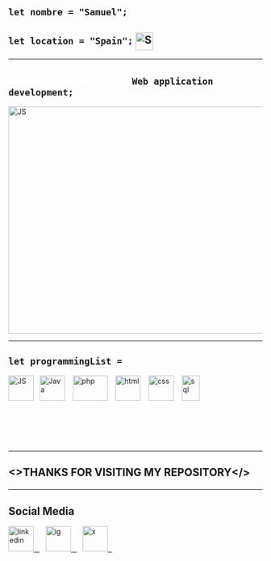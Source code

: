 ## `let nombre = "Samuel";`

## `let location = "Spain";`<span style="vertical-align: middle;"><img src="https://images.emojiterra.com/google/noto-emoji/unicode-15/color/512px/1f1ea-1f1f8.png" alt="Spain's flag" style="width: 35px; height: 35px; margin-left: 5px;"></span> 
<hr>

## <span style="color:white"> Currently I'm studying </span>&nbsp; `Web application development;`


<img src="https://www.wingstechsolutions.com/wp-content/uploads/2022/03/full-stack-development.gif" alt="JS" width="750px" height="450px">

<hr>

## `let programmingList =`

<img src="https://upload.wikimedia.org/wikipedia/commons/thumb/6/6a/JavaScript-logo.png/600px-JavaScript-logo.png?20120221235433" alt="JS" width="50px" height="50px"> &nbsp;
<img src="https://brandslogos.com/wp-content/uploads/images/large/java-logo-1.png" alt="Java" width="50px" height="50px"> &nbsp;&nbsp;
<img src="https://upload.wikimedia.org/wikipedia/commons/thumb/2/27/PHP-logo.svg/2560px-PHP-logo.svg.png" alt="php" width="69px" height="50px"> &nbsp;&nbsp;
<img src="https://cdn-icons-png.flaticon.com/512/732/732212.png" alt="html" width="50px" height="50px"> &nbsp;&nbsp;
<img src="https://upload.wikimedia.org/wikipedia/commons/thumb/6/62/CSS3_logo.svg/2048px-CSS3_logo.svg.png" alt="css" width="50px" height="50px"> &nbsp;&nbsp;
<img src="https://seeklogo.com/images/A/azure-sql-database-logo-D7A32C9CD9-seeklogo.com.png" alt="sql" width="35px" height="50px"> &nbsp;

<br><br><br><br>
<hr>

## <p><>THANKS FOR VISITING MY REPOSITORY</></p>
<hr>

## Social Media
<a href="https://www.linkedin.com/in/samuel-arteaga-l%C3%B3pez-370bb3278/">
<img src="https://upload.wikimedia.org/wikipedia/commons/thumb/c/ca/LinkedIn_logo_initials.png/600px-LinkedIn_logo_initials.png?20140125013055" alt="linkedin" width="50px" height="50px"> &nbsp;
</a>
&nbsp;&nbsp;
<a href="https://www.instagram.com/samuehfdez/">
<img src="https://upload.wikimedia.org/wikipedia/commons/thumb/e/e7/Instagram_logo_2016.svg/2048px-Instagram_logo_2016.svg.png" alt="ig" width="50px" height="50px"> &nbsp;
</a>
&nbsp;&nbsp;
<a href="https://twitter.com/SamuehFDEZv">
<img src="https://www.freepnglogos.com/uploads/twitter-x-logo-png/twitter-x-logo-png-9.png" alt="x" width="50px" height="50px"> &nbsp;
</a>


